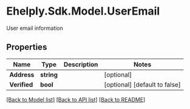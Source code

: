 # Ehelply.Sdk.Model.UserEmail
User email information

## Properties

Name | Type | Description | Notes
------------ | ------------- | ------------- | -------------
**Address** | **string** |  | [optional] 
**Verified** | **bool** |  | [optional] [default to false]

[[Back to Model list]](../README.md#documentation-for-models) [[Back to API list]](../README.md#documentation-for-api-endpoints) [[Back to README]](../README.md)

